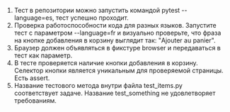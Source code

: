1. Тест в репозитории можно запустить командой pytest --language=es, тест успешно проходит.
3. Проверка работоспособности кода для разных языков. Запустите тест с параметром --language=fr и визуально проверьте, что фраза на кнопке добавления в корзину выглядит так: "Ajouter au panier".
4. Браузер должен объявляться в фикстуре browser и передаваться в тест как параметр.
5. В тесте проверяется наличие кнопки добавления в корзину. Селектор кнопки является уникальным для проверяемой страницы. Есть assert.
6. Название тестового метода внутри файла test_items.py соответствует задаче. Название test_something не удовлетворяет требованиям.
